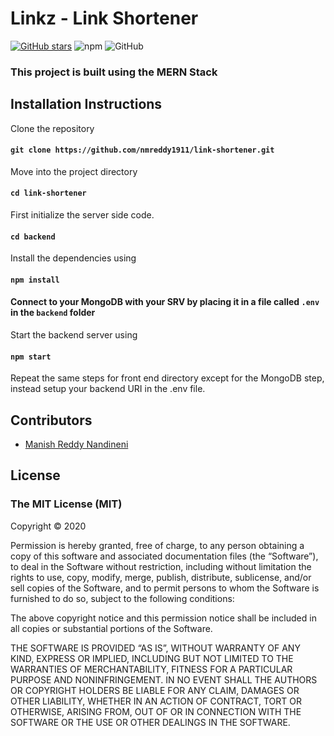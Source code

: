 # Linkz - Link Shortener

[![GitHub stars](https://img.shields.io/github/stars/nmreddy1911/link-shortener?style=social)](https://github.com/nmreddy1911/link-shortener/stargazers)
![npm](https://img.shields.io/npm/v/npm)
![GitHub](https://img.shields.io/github/license/nmreddy1911/link-shortener?logoColor=%23001202)

### This project is built using the MERN Stack

## Installation Instructions

Clone the repository

#### `git clone https://github.com/nmreddy1911/link-shortener.git`

Move into the project directory

#### `cd link-shortener`

First initialize the server side code.

#### `cd backend`

Install the dependencies using

#### `npm install`

#### Connect to your MongoDB with your SRV by placing it in a file called `.env` in the `backend` folder

Start the backend server using

#### `npm start`

Repeat the same steps for front end directory except for the MongoDB step, instead setup your backend URI in the .env file.

## Contributors

- [Manish Reddy Nandineni](https://nmreddy.ml)

## License

### The MIT License (MIT)

Copyright © 2020 <copyright holders>

Permission is hereby granted, free of charge, to any person obtaining a copy of this software and associated documentation files (the “Software”), to deal in the Software without restriction, including without limitation the rights to use, copy, modify, merge, publish, distribute, sublicense, and/or sell copies of the Software, and to permit persons to whom the Software is furnished to do so, subject to the following conditions:

The above copyright notice and this permission notice shall be included in all copies or substantial portions of the Software.

THE SOFTWARE IS PROVIDED “AS IS”, WITHOUT WARRANTY OF ANY KIND, EXPRESS OR IMPLIED, INCLUDING BUT NOT LIMITED TO THE WARRANTIES OF MERCHANTABILITY, FITNESS FOR A PARTICULAR PURPOSE AND NONINFRINGEMENT. IN NO EVENT SHALL THE AUTHORS OR COPYRIGHT HOLDERS BE LIABLE FOR ANY CLAIM, DAMAGES OR OTHER LIABILITY, WHETHER IN AN ACTION OF CONTRACT, TORT OR OTHERWISE, ARISING FROM, OUT OF OR IN CONNECTION WITH THE SOFTWARE OR THE USE OR OTHER DEALINGS IN THE SOFTWARE.
